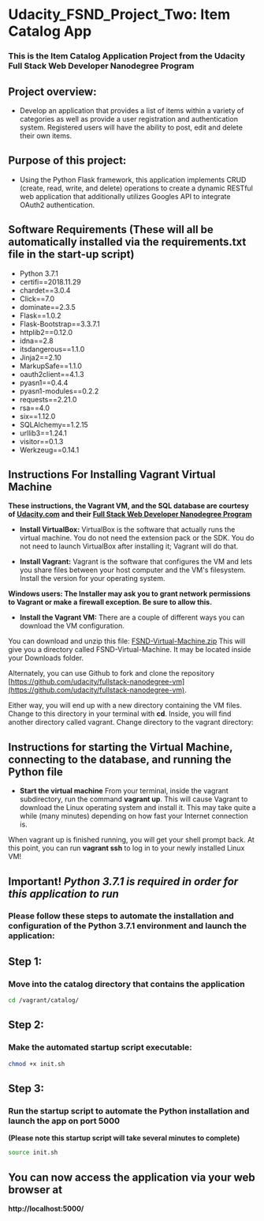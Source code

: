 # Udacity_FSND_Project_Two: Item Catalog App

### This is the Item Catalog Application Project from the Udacity Full Stack Web Developer Nanodegree Program
## Project overview:
* Develop an application that provides a list of items within a variety of categories as well as provide a user registration and authentication system. Registered users will have the ability to post, edit and delete their own items.

## Purpose of this project:
* Using the Python Flask framework, this application implements CRUD (create, read, write, and delete) operations to create a dynamic RESTful web application that additionally utilizes Googles API to integrate OAuth2 authentication.

## Software Requirements (These will all be automatically installed via the requirements.txt file in the start-up script)
* Python 3.7.1
* certifi==2018.11.29
* chardet==3.0.4
* Click==7.0
* dominate==2.3.5
* Flask==1.0.2
* Flask-Bootstrap==3.3.7.1
* httplib2==0.12.0
* idna==2.8
* itsdangerous==1.1.0
* Jinja2==2.10
* MarkupSafe==1.1.0
* oauth2client==4.1.3
* pyasn1==0.4.4
* pyasn1-modules==0.2.2
* requests==2.21.0
* rsa==4.0
* six==1.12.0
* SQLAlchemy==1.2.15
* urllib3==1.24.1
* visitor==0.1.3
* Werkzeug==0.14.1

## Instructions For Installing Vagrant Virtual Machine

**These instructions, the Vagrant VM, and the SQL database are courtesy of [Udacity.com](https://www.udacity.com) and their [Full Stack Web Developer Nanodegree Program](https://www.udacity.com/course/full-stack-web-developer-nanodegree--nd004)**

* **Install VirtualBox:**
VirtualBox is the software that actually runs the virtual machine. You do not need the extension pack or the SDK. You do not need to launch VirtualBox after installing it; Vagrant will do that.

* **Install Vagrant:**
Vagrant is the software that configures the VM and lets you share files between your host computer and the VM's filesystem. Install the version for your operating system.

**Windows users: The Installer may ask you to grant network permissions to Vagrant or make a firewall exception. Be sure to allow this.**

* **Install the Vagrant VM:**
There are a couple of different ways you can download the VM configuration.

You can download and unzip this file: [FSND-Virtual-Machine.zip](https://s3.amazonaws.com/video.udacity-data.com/topher/2018/April/5acfbfa3_fsnd-virtual-machine/fsnd-virtual-machine.zip) This will give you a directory called FSND-Virtual-Machine. It may be located inside your Downloads folder.

Alternately, you can use Github to fork and clone the repository [https://github.com/udacity/fullstack-nanodegree-vm](https://github.com/udacity/fullstack-nanodegree-vm).

Either way, you will end up with a new directory containing the VM files. Change to this directory in your terminal with **cd**. Inside, you will find another directory called vagrant. Change directory to the vagrant directory:

## Instructions for starting the Virtual Machine, connecting to the database, and running the Python file

* **Start the virtual machine**
From your terminal, inside the vagrant subdirectory, run the command **vagrant up**. This will cause Vagrant to download the Linux operating system and install it. This may take quite a while (many minutes) depending on how fast your Internet connection is.

When vagrant up is finished running, you will get your shell prompt back. At this point, you can run **vagrant ssh** to log in to your newly installed Linux VM!

## **Important!** *Python 3.7.1 is required in order for this application to run*
### **Please follow these steps to automate the installation and configuration of the Python 3.7.1 environment and launch the application:**

## Step 1:
### Move into the catalog directory that contains the application
```bash
cd /vagrant/catalog/
```

## Step 2:
### Make the automated startup script executable:
```bash
chmod +x init.sh
```

## Step 3:
### Run the startup script to automate the Python installation and launch the app on port 5000
**(Please note this startup script will take several minutes to complete)**
```bash
source init.sh
```

## You can now access the application via your web browser at
**http://localhost:5000/**
